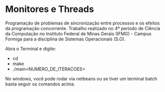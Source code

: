 # Monitores e Threads

Programação de problemas de sincronização entre processos e os efeitos da programação concorrente. Trabalho realizado no 4º período de Ciência da Computação no Instituto Federal de Minas Gerais (IFMG) - Campus Formiga para a disciplina de Sistemas Operacionais (S.O).

Abra o Terminal e digite:
- cd <DIRETORIO>
- make
- ./main<NUMERO_DE_ITERACOES>

No windows, você pode rodar via netbeans ou se tiver um terminal batch basta seguir os comandos acima.
